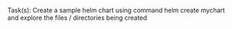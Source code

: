 Task(s):
 Create a sample helm chart using command helm create mychart and explore the files / directories being created
